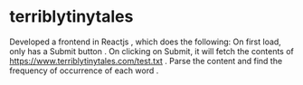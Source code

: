# terriblytinytales
Developed a frontend in Reactjs , which does the following: On first load, only has a Submit button . On clicking on Submit, it will fetch the contents of https://www.terriblytinytales.com/test.txt . Parse the content and find the frequency of occurrence of each word  . 
